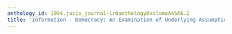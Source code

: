 ```yaml
---
anthology_id: 1994.jasis_journal-ir0anthology0volumeA45A6.2
title: 'Information - Democracy: An Examination of Underlying Assumptions'
---
```

